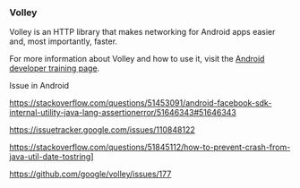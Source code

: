 ### Volley

Volley is an HTTP library that makes networking for Android apps easier and, most
importantly, faster.

For more information about Volley and how to use it, visit the [Android developer training
page](https://developer.android.com/training/volley/index.html).


Issue in Android 

https://stackoverflow.com/questions/51453091/android-facebook-sdk-internal-utility-java-lang-assertionerror/51646343#51646343

https://issuetracker.google.com/issues/110848122

https://stackoverflow.com/questions/51845112/how-to-prevent-crash-from-java-util-date-tostring]

https://github.com/google/volley/issues/177



